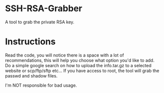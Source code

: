 # SSH-RSA-Grabber
A tool to grab the private RSA key.

# Instructions
Read the code, you will notice there is a space with a lot of recommendations, this will help you choose what option you'd like to add. Do a simple google search on how to upload the info.tar.gz to a selected website or scp/ftp/sftp etc... If you have access to root, the tool will grab the passwd and shadow files. <br />

I'm NOT responsible for bad usage.
